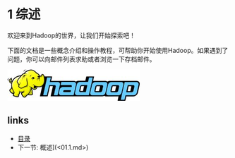 # 1 综述

欢迎来到Hadoop的世界，让我们开始探索吧！

下面的文档是一些概念介绍和操作教程，可帮助你开始使用Hadoop。如果遇到了问题，你可以向邮件列表求助或者浏览一下存档邮件。
  
![](images/hadoop-logo.jpg?raw=true)

## links
  * [目录](<preface.md>)
  * 下一节: 概述](<01.1.md>)
